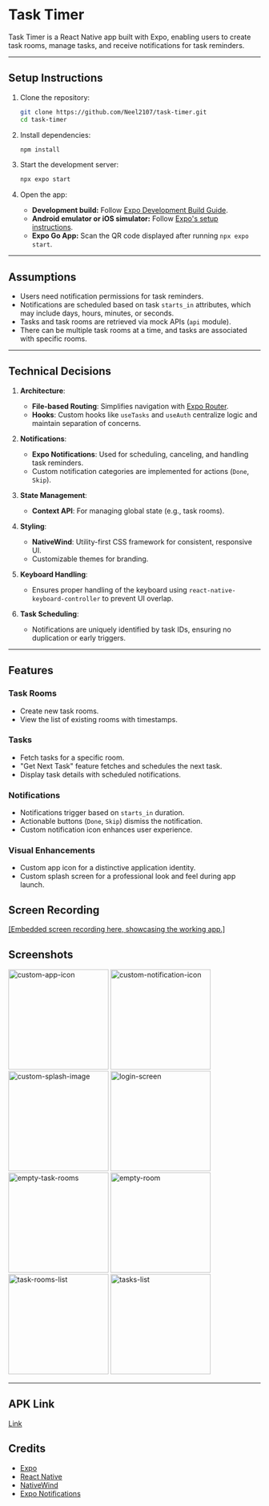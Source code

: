 
# **Task Timer**

Task Timer is a React Native app built with Expo, enabling users to create task rooms, manage tasks, and receive notifications for task reminders.

---

## **Setup Instructions**

1. Clone the repository:

   ```bash
   git clone https://github.com/Neel2107/task-timer.git
   cd task-timer
   ```

2. Install dependencies:

   ```bash
   npm install
   ```

3. Start the development server:

   ```bash
   npx expo start
   ```

4. Open the app:
   - **Development build:** Follow [Expo Development Build Guide](https://docs.expo.dev/develop/development-builds/introduction/).
   - **Android emulator or iOS simulator:** Follow [Expo's setup instructions](https://docs.expo.dev/workflow/android-studio-emulator/).
   - **Expo Go App:** Scan the QR code displayed after running `npx expo start`.

---

## **Assumptions**

- Users need notification permissions for task reminders.
- Notifications are scheduled based on task `starts_in` attributes, which may include days, hours, minutes, or seconds.
- Tasks and task rooms are retrieved via mock APIs (`api` module).
- There can be multiple task rooms at a time, and tasks are associated with specific rooms.

---

## **Technical Decisions**

1. **Architecture**: 
   - **File-based Routing**: Simplifies navigation with [Expo Router](https://docs.expo.dev/router/introduction/).
   - **Hooks**: Custom hooks like `useTasks` and `useAuth` centralize logic and maintain separation of concerns.

2. **Notifications**: 
   - **Expo Notifications**: Used for scheduling, canceling, and handling task reminders.
   - Custom notification categories are implemented for actions (`Done`, `Skip`).

3. **State Management**: 
   - **Context API**: For managing global state (e.g., task rooms).

4. **Styling**: 
   - **NativeWind**: Utility-first CSS framework for consistent, responsive UI.
   - Customizable themes for branding.

5. **Keyboard Handling**:
   - Ensures proper handling of the keyboard using `react-native-keyboard-controller` to prevent UI overlap.

6. **Task Scheduling**:
   - Notifications are uniquely identified by task IDs, ensuring no duplication or early triggers.

---

## **Features**

### **Task Rooms**
- Create new task rooms.
- View the list of existing rooms with timestamps.

### **Tasks**
- Fetch tasks for a specific room.
- "Get Next Task" feature fetches and schedules the next task.
- Display task details with scheduled notifications.

### **Notifications**
- Notifications trigger based on `starts_in` duration.
- Actionable buttons (`Done`, `Skip`) dismiss the notification.
- Custom notification icon enhances user experience.

### **Visual Enhancements**
- Custom app icon for a distinctive application identity.
- Custom splash screen for a professional look and feel during app launch.


## **Screen Recording**

[[Embedded screen recording here, showcasing the working app.]](https://github.com/user-attachments/assets/8f7a4f08-9d13-4c3a-a4a6-e79019a7a588)


## **Screenshots**

<img src="https://github.com/user-attachments/assets/522022f6-bc72-4945-b649-d5926853a3d1" alt="custom-app-icon" width="200"/>

<img src="https://github.com/user-attachments/assets/7399fb43-25ee-4a04-8750-f6711ce08de5" alt="custom-notification-icon" width="200"/>

<img src="https://github.com/user-attachments/assets/f3f01173-fbbb-4971-8aec-887c8eb9eb14" alt="custom-splash-image" width="200"/>

<img src="https://github.com/user-attachments/assets/4deaa64e-136b-4d98-ab14-188728acb0f0" alt="login-screen" width="200"/>

<img src="https://github.com/user-attachments/assets/4e8d0581-4a55-4225-9c65-fd1d68ea8e7e" alt="empty-task-rooms" width="200"/>

<img src="https://github.com/user-attachments/assets/7d60cc66-e6be-4937-ae7c-cbe0d6ad1867" alt="empty-room" width="200"/>

<img src="https://github.com/user-attachments/assets/4e2bca96-2c01-49f5-b4bd-be095ab6b04f" alt="task-rooms-list" width="200"/>

<img src="https://github.com/user-attachments/assets/52059107-e042-4f02-9bb9-99e38214851c" alt="tasks-list" width="200"/>

---

## **APK Link**
[Link](https://drive.google.com/drive/folders/1-c12nRCC4iD5grZ1msSnCM0pWPLthBw4?usp=sharing)

## **Credits**

- [Expo](https://expo.dev)
- [React Native](https://reactnative.dev)
- [NativeWind](https://nativewind.dev)
- [Expo Notifications](https://docs.expo.dev/versions/latest/sdk/notifications/)

